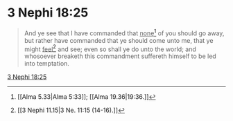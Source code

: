 # 3 Nephi 18:25

> And ye see that I have commanded that <u>none</u>[^a] of you should go away, but rather have commanded that ye should come unto me, that ye might <u>feel</u>[^b] and see; even so shall ye do unto the world; and whosoever breaketh this commandment suffereth himself to be led into temptation.

[3 Nephi 18:25](https://www.churchofjesuschrist.org/study/scriptures/bofm/3-ne/18?lang=eng&id=p25#p25)


[^a]: [[Alma 5.33|Alma 5:33]]; [[Alma 19.36|19:36.]]
[^b]: [[3 Nephi 11.15|3 Ne. 11:15 (14-16).]]
